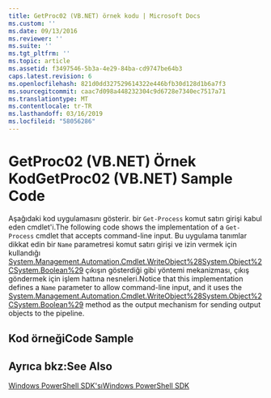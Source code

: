 ```yaml
---
title: GetProc02 (VB.NET) örnek kodu | Microsoft Docs
ms.custom: ''
ms.date: 09/13/2016
ms.reviewer: ''
ms.suite: ''
ms.tgt_pltfrm: ''
ms.topic: article
ms.assetid: f3497546-5b3a-4e29-84ba-cd9747be64b3
caps.latest.revision: 6
ms.openlocfilehash: 821d0dd327529614322e446bfb30d128d1b6a7f3
ms.sourcegitcommit: caac7d098a448232304c9d6728e7340ec7517a71
ms.translationtype: MT
ms.contentlocale: tr-TR
ms.lasthandoff: 03/16/2019
ms.locfileid: "58056286"
---
```

# <a name="getproc02-vbnet-sample-code"></a><span data-ttu-id="bd97e-102">GetProc02 (VB.NET) Örnek Kod</span><span class="sxs-lookup"><span data-stu-id="bd97e-102">GetProc02 (VB.NET) Sample Code</span></span>

<span data-ttu-id="bd97e-103">Aşağıdaki kod uygulamasını gösterir. bir `Get-Process` komut satırı girişi kabul eden cmdlet'i.</span><span class="sxs-lookup"><span data-stu-id="bd97e-103">The following code shows the implementation of a `Get-Process` cmdlet that accepts command-line input.</span></span> <span data-ttu-id="bd97e-104">Bu uygulama tanımlar dikkat edin bir `Name` parametresi komut satırı girişi ve izin vermek için kullandığı [System.Management.Automation.Cmdlet.WriteObject%28System.Object%2CSystem.Boolean%29](/dotnet/api/System.Management.Automation.Cmdlet.WriteObject%28System.Object%2CSystem.Boolean%29) çıkışın gösterdiği gibi yöntemi mekanizması, çıkış göndermek için işlem hattına nesneleri.</span><span class="sxs-lookup"><span data-stu-id="bd97e-104">Notice that this implementation defines a `Name` parameter to allow command-line input, and it uses the [System.Management.Automation.Cmdlet.WriteObject%28System.Object%2CSystem.Boolean%29](/dotnet/api/System.Management.Automation.Cmdlet.WriteObject%28System.Object%2CSystem.Boolean%29) method as the output mechanism for sending output objects to the pipeline.</span></span>

## <a name="code-sample"></a><span data-ttu-id="bd97e-105">Kod örneği</span><span class="sxs-lookup"><span data-stu-id="bd97e-105">Code Sample</span></span>

<!-- TODO!!!: review snippet reference  [!CODE [Msh_samplesgetproc02#getproc02vball](Msh_samplesgetproc02#getproc02vball)]  -->

## <a name="see-also"></a><span data-ttu-id="bd97e-106">Ayrıca bkz:</span><span class="sxs-lookup"><span data-stu-id="bd97e-106">See Also</span></span>

[<span data-ttu-id="bd97e-107">Windows PowerShell SDK'sı</span><span class="sxs-lookup"><span data-stu-id="bd97e-107">Windows PowerShell SDK</span></span>](../windows-powershell-reference.md)